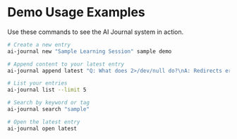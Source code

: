 # Demo Usage Examples

Use these commands to see the AI Journal system in action.

```bash
# Create a new entry
ai-journal new "Sample Learning Session" sample demo

# Append content to your latest entry
ai-journal append latest "Q: What does 2>/dev/null do?\nA: Redirects errors to /dev/null (discard)."

# List your entries
ai-journal list --limit 5

# Search by keyword or tag
ai-journal search "sample"

# Open the latest entry
ai-journal open latest
```

